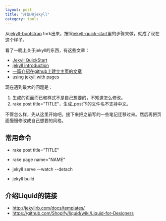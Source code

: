 ```yaml
---
layout: post
title: "开始用jekyll"
category: tools
---
```


从[jekyll-bootstrap](https://github.com/plusjade/jekyll-bootstrap.git) fork出来，按照[jekyll-quick-start](http://jekyllbootstrap.com/usage/jekyll-quick-start.html)里的步骤来做，就成了现在这个样子。

看了一晚上关于jekyll的东西，有这些文章：

* [Jekyll QuickStart](http://jekyllbootstrap.com/usage/jekyll-quick-start.html)
* [jekyll introduction](http://jekyllbootstrap.com/lessons/jekyll-introduction.html)
* [一篇介绍在github上建立主页的文章](http://www.worldhello.net/gotgithub/03-project-hosting/050-homepage.html)
* [using jekyll with pages](https://help.github.com/articles/using-jekyll-with-pages/)

现在遇到最大的问题是：

1. 生成的页面而已和样式不是自己想要的，不知道怎么修改。
2. rake post title="TITLE"，生成_post下的文件名不支持中文。

不管怎么样，先从这里开始吧。接下来把之前写的一些笔记迁移过来。然后再把页面慢慢修改成自己想要的风格。

## 常用命令

* rake post title="TITLE"

* rake page name="NAME"

* jekyll serve --watch --detach

* jekyll build

## 介绍Liquid的链接

- http://jekyllrb.com/docs/templates/
- https://github.com/Shopify/liquid/wiki/Liquid-for-Designers

